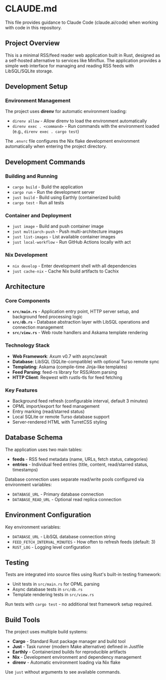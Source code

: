 # CLAUDE.md

This file provides guidance to Claude Code (claude.ai/code) when working with code in this repository.

## Project Overview

This is a minimal RSS/feed reader web application built in Rust, designed as a self-hosted alternative to services like Miniflux. The application provides a simple web interface for managing and reading RSS feeds with LibSQL/SQLite storage.

## Development Setup

### Environment Management
The project uses **direnv** for automatic environment loading:
- `direnv allow` - Allow direnv to load the environment automatically
- `direnv exec . <command>` - Run commands with the environment loaded (e.g., `direnv exec . cargo test`)

The `.envrc` file configures the Nix flake development environment automatically when entering the project directory.

## Development Commands

### Building and Running
- `cargo build` - Build the application
- `cargo run` - Run the development server
- `just build` - Build using Earthly (containerized build)
- `cargo test` - Run all tests

### Container and Deployment
- `just image` - Build and push container image
- `just multiarch-push` - Push multi-architecture images
- `just list-images` - List available container images
- `just local-workflow` - Run GitHub Actions locally with act

### Nix Development
- `nix develop` - Enter development shell with all dependencies
- `just cache-nix` - Cache Nix build artifacts to Cachix

## Architecture

### Core Components
- **`src/main.rs`** - Application entry point, HTTP server setup, and background feed processing logic
- **`src/db.rs`** - Database abstraction layer with LibSQL operations and connection management
- **`src/view.rs`** - Web route handlers and Askama template rendering

### Technology Stack
- **Web Framework**: Axum v0.7 with async/await
- **Database**: LibSQL (SQLite-compatible) with optional Turso remote sync
- **Templating**: Askama (compile-time Jinja-like templates)
- **Feed Parsing**: feed-rs library for RSS/Atom parsing
- **HTTP Client**: Reqwest with rustls-tls for feed fetching

### Key Features
- Background feed refresh (configurable interval, default 3 minutes)
- OPML import/export for feed management
- Entry marking (read/starred status)
- Local SQLite or remote Turso database support
- Server-rendered HTML with TurretCSS styling

## Database Schema

The application uses two main tables:
- **feeds** - RSS feed metadata (name, URLs, fetch status, categories)
- **entries** - Individual feed entries (title, content, read/starred status, timestamps)

Database connection uses separate read/write pools configured via environment variables:
- `DATABASE_URL` - Primary database connection
- `DATABASE_READ_URL` - Optional read replica connection

## Environment Configuration

Key environment variables:
- `DATABASE_URL` - LibSQL database connection string
- `FEED_FETCH_INTERVAL_MINUTES` - How often to refresh feeds (default: 3)
- `RUST_LOG` - Logging level configuration

## Testing

Tests are integrated into source files using Rust's built-in testing framework:
- Unit tests in `src/main.rs` for OPML parsing
- Async database tests in `src/db.rs` 
- Template rendering tests in `src/view.rs`

Run tests with `cargo test` - no additional test framework setup required.

## Build Tools

The project uses multiple build systems:
- **Cargo** - Standard Rust package manager and build tool
- **Just** - Task runner (modern Make alternative) defined in Justfile
- **Earthly** - Containerized builds for reproducible artifacts
- **Nix** - Development environment and dependency management
- **direnv** - Automatic environment loading via Nix flake

Use `just` without arguments to see available commands.